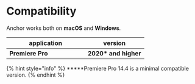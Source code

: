 # Compatibility

Anchor works both on **macOS** and **Windows**.

<table><thead><tr><th width="189.51612903225805">application</th><th>version</th></tr></thead><tbody><tr><td><strong>Premiere Pro</strong></td><td><strong>2020* and higher</strong></td></tr></tbody></table>

{% hint style="info" %}
**\***Premiere Pro 14.4 is a minimal compatible version.
{% endhint %}
